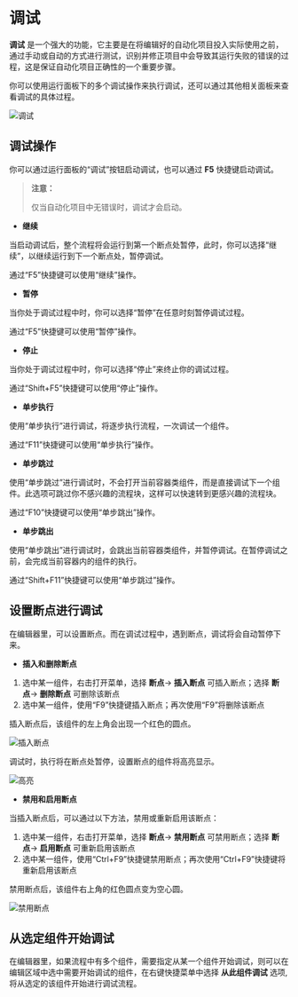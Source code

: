 # 调试

**调试** 是一个强大的功能，它主要是在将编辑好的自动化项目投入实际使用之前，通过手动或自动的方式进行测试，识别并修正项目中会导致其运行失败的错误的过程，这是保证自动化项目正确性的一个重要步骤。

你可以使用运行面板下的多个调试操作来执行调试，还可以通过其他相关面板来查看调试的具体过程。

![调试](https://docimages.blob.core.chinacloudapi.cn/images/Studio/Debugging/debugging.PNG)

## 调试操作

你可以通过运行面板的“调试”按钮启动调试，也可以通过 **F5** 快捷键启动调试。

> **注意：**
>
> 仅当自动化项目中无错误时，调试才会启动。

- **继续**

当启动调试后，整个流程将会运行到第一个断点处暂停，此时，你可以选择“继续”，以继续运行到下一个断点处，暂停调试。

通过“F5”快捷键可以使用“继续”操作。

- **暂停**

当你处于调试过程中时，你可以选择“暂停”在任意时刻暂停调试过程。

通过“F5”快捷键可以使用“暂停”操作。

- **停止**

当你处于调试过程中时，你可以选择“停止”来终止你的调试过程。

通过“Shift+F5”快捷键可以使用“停止”操作。

- **单步执行**

使用“单步执行”进行调试，将逐步执行流程，一次调试一个组件。

通过“F11”快捷键可以使用“单步执行”操作。

- **单步跳过**

使用“单步跳过”进行调试时，不会打开当前容器类组件，而是直接调试下一个组件。此选项可跳过你不感兴趣的流程块，这样可以快速转到更感兴趣的流程块。

通过“F10”快捷键可以使用“单步跳出”操作。

- **单步跳出**

使用“单步跳出”进行调试时，会跳出当前容器类组件，并暂停调试。在暂停调试之前，会完成当前容器内的组件的执行。

通过“Shift+F11”快捷键可以使用“单步跳过”操作。

## 设置断点进行调试

在编辑器里，可以设置断点。而在调试过程中，遇到断点，调试将会自动暂停下来。

- **插入和删除断点**

1. 选中某一组件，右击打开菜单，选择 **断点**-> **插入断点** 可插入断点；选择 **断点**-> **删除断点** 可删除该断点
2. 选中某一组件，使用“F9”快捷键插入断点；再次使用“F9”将删除该断点

插入断点后，该组件的左上角会出现一个红色的圆点。

![插入断点](https://docimages.blob.core.chinacloudapi.cn/images/Studio/Debugging/breakpoints.PNG)

调试时，执行将在断点处暂停，设置断点的组件将高亮显示。

![高亮](https://docimages.blob.core.chinacloudapi.cn/images/Studio/Debugging/highlight.PNG)

- **禁用和启用断点**

当插入断点后，可以通过以下方法，禁用或重新启用该断点：

1. 选中某一组件，右击打开菜单，选择 **断点**-> **禁用断点** 可禁用断点；选择 **断点**-> **启用断点** 可重新启用该断点
2. 选中某一组件，使用“Ctrl+F9”快捷键禁用断点；再次使用“Ctrl+F9”快捷键将重新启用该断点

禁用断点后，该组件右上角的红色圆点变为空心圆。

![禁用断点](https://docimages.blob.core.chinacloudapi.cn/images/Studio/Debugging/disabledBreakpoint.PNG)

## 从选定组件开始调试

在编辑器里，如果流程中有多个组件，需要指定从某一个组件开始调试，则可以在编辑区域中选中需要开始调试的组件，在右键快捷菜单中选择 **从此组件调试** 选项, 将从选定的该组件开始进行调试流程。
